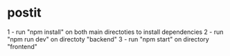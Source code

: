 # postit
1 - run "npm install" on both main directoties to install dependencies
2 - run "npm run dev" on directoty "backend"
3 - run "npm start" on directory "frontend"

